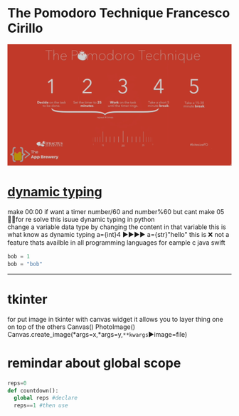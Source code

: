 # The Pomodoro Technique Francesco Cirillo

![pam](https://raw.githubusercontent.com/wer340/python-angelayu/main/day-28/image/pamodr.png)

# [dynamic typing ](https://stackoverflow.com/questions/11328920/is-python-strongly-typed)
make  00:00      if want a timer    number/60   and  number%60     but   cant make 05  
💎✅for re solve this isuue dynamic typing in python  
change a variable data type by changing the content in that variable this is what know as dynamic typing
a={int}4  ▶▶▶▶ a={str}"hello" 
this is ❌  not a feature thats availble in all programming languages for eample c java swift

```python
bob = 1
bob = "bob"
```
---

# tkinter
for put image in tkinter   with canvas widget
it allows you to layer thing one on top of the others
Canvas()
PhotoImage()
Canvas.create_image(*args=x,*args=y,`**kwargs`▶image=file)

# remindar about  global scope
```python
reps=0
def countdown():
  global reps #declare
  reps==1 #then use
 ```
